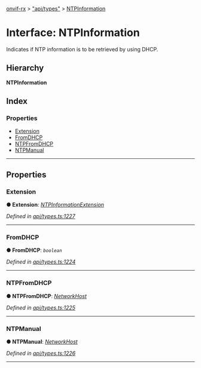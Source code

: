 [onvif-rx](../README.md) > ["api/types"](../modules/_api_types_.md) > [NTPInformation](../interfaces/_api_types_.ntpinformation.md)

# Interface: NTPInformation

Indicates if NTP information is to be retrieved by using DHCP.

## Hierarchy

**NTPInformation**

## Index

### Properties

* [Extension](_api_types_.ntpinformation.md#extension)
* [FromDHCP](_api_types_.ntpinformation.md#fromdhcp)
* [NTPFromDHCP](_api_types_.ntpinformation.md#ntpfromdhcp)
* [NTPManual](_api_types_.ntpinformation.md#ntpmanual)

---

## Properties

<a id="extension"></a>

###  Extension

**● Extension**: *[NTPInformationExtension](_api_types_.ntpinformationextension.md)*

*Defined in [api/types.ts:1227](https://github.com/patrickmichalina/onvif-rx/blob/d62cee9/src/api/types.ts#L1227)*

___
<a id="fromdhcp"></a>

###  FromDHCP

**● FromDHCP**: *`boolean`*

*Defined in [api/types.ts:1224](https://github.com/patrickmichalina/onvif-rx/blob/d62cee9/src/api/types.ts#L1224)*

___
<a id="ntpfromdhcp"></a>

###  NTPFromDHCP

**● NTPFromDHCP**: *[NetworkHost](_api_types_.networkhost.md)*

*Defined in [api/types.ts:1225](https://github.com/patrickmichalina/onvif-rx/blob/d62cee9/src/api/types.ts#L1225)*

___
<a id="ntpmanual"></a>

###  NTPManual

**● NTPManual**: *[NetworkHost](_api_types_.networkhost.md)*

*Defined in [api/types.ts:1226](https://github.com/patrickmichalina/onvif-rx/blob/d62cee9/src/api/types.ts#L1226)*

___

